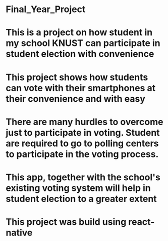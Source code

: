 # Final_Year_Project
# This is a project on how student in my school KNUST can participate in student election with convenience
# This project shows how students can vote with their smartphones at their convenience and with easy
# There are many hurdles to overcome just to participate in voting. Student are required to go to polling centers to participate in the voting process.
# This app, together with the school's existing voting system will help in student election to a greater extent
# This project was build using react-native
